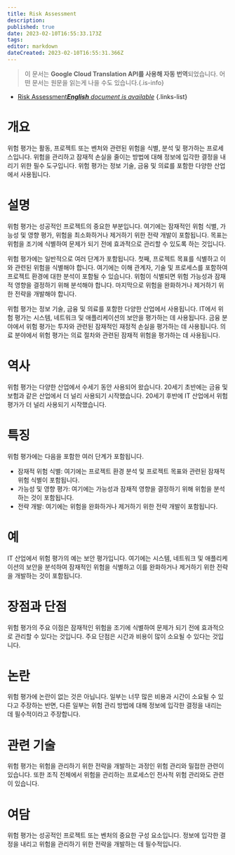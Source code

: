 ```yaml
---
title: Risk Assessment
description: 
published: true
date: 2023-02-10T16:55:33.173Z
tags: 
editor: markdown
dateCreated: 2023-02-10T16:55:31.366Z
---
```


> 이 문서는 **Google Cloud Translation API를 사용해 자동 번역**되었습니다.
어떤 문서는 원문을 읽는게 나을 수도 있습니다.{.is-info}



- [Risk Assessment***English** document is available*](/en/Knowledge-base/Dictionary/risk-assessment)
{.links-list}


# 개요
위험 평가는 활동, 프로젝트 또는 벤처와 관련된 위험을 식별, 분석 및 평가하는 프로세스입니다. 위험을 관리하고 잠재적 손실을 줄이는 방법에 대해 정보에 입각한 결정을 내리기 위한 필수 도구입니다. 위험 평가는 정보 기술, 금융 및 의료를 포함한 다양한 산업에서 사용됩니다.

# 설명
위험 평가는 성공적인 프로젝트의 중요한 부분입니다. 여기에는 잠재적인 위험 식별, 가능성 및 영향 평가, 위험을 최소화하거나 제거하기 위한 전략 개발이 포함됩니다. 목표는 위험을 조기에 식별하여 문제가 되기 전에 효과적으로 관리할 수 있도록 하는 것입니다.

위험 평가에는 일반적으로 여러 단계가 포함됩니다. 첫째, 프로젝트 목표를 식별하고 이와 관련된 위험을 식별해야 합니다. 여기에는 이해 관계자, 기술 및 프로세스를 포함하여 프로젝트 환경에 대한 분석이 포함될 수 있습니다. 위험이 식별되면 위험 가능성과 잠재적 영향을 결정하기 위해 분석해야 합니다. 마지막으로 위험을 완화하거나 제거하기 위한 전략을 개발해야 합니다.

위험 평가는 정보 기술, 금융 및 의료를 포함한 다양한 산업에서 사용됩니다. IT에서 위험 평가는 시스템, 네트워크 및 애플리케이션의 보안을 평가하는 데 사용됩니다. 금융 분야에서 위험 평가는 투자와 관련된 잠재적인 재정적 손실을 평가하는 데 사용됩니다. 의료 분야에서 위험 평가는 의료 절차와 관련된 잠재적 위험을 평가하는 데 사용됩니다.

# 역사
위험 평가는 다양한 산업에서 수세기 동안 사용되어 왔습니다. 20세기 초반에는 금융 및 보험과 같은 산업에서 더 널리 사용되기 시작했습니다. 20세기 후반에 IT 산업에서 위험 평가가 더 널리 사용되기 시작했습니다.

# 특징
위험 평가에는 다음을 포함한 여러 단계가 포함됩니다.

- 잠재적 위험 식별: 여기에는 프로젝트 환경 분석 및 프로젝트 목표와 관련된 잠재적 위험 식별이 포함됩니다.
- 가능성 및 영향 평가: 여기에는 가능성과 잠재적 영향을 결정하기 위해 위험을 분석하는 것이 포함됩니다.
- 전략 개발: 여기에는 위험을 완화하거나 제거하기 위한 전략 개발이 포함됩니다.

# 예
IT 산업에서 위험 평가의 예는 보안 평가입니다. 여기에는 시스템, 네트워크 및 애플리케이션의 보안을 분석하여 잠재적인 위험을 식별하고 이를 완화하거나 제거하기 위한 전략을 개발하는 것이 포함됩니다.

# 장점과 단점
위험 평가의 주요 이점은 잠재적인 위험을 조기에 식별하여 문제가 되기 전에 효과적으로 관리할 수 있다는 것입니다. 주요 단점은 시간과 비용이 많이 소요될 수 있다는 것입니다.

# 논란
위험 평가에 논란이 없는 것은 아닙니다. 일부는 너무 많은 비용과 시간이 소요될 수 있다고 주장하는 반면, 다른 일부는 위험 관리 방법에 대해 정보에 입각한 결정을 내리는 데 필수적이라고 주장합니다.

# 관련 기술
위험 평가는 위험을 관리하기 위한 전략을 개발하는 과정인 위험 관리와 밀접한 관련이 있습니다. 또한 조직 전체에서 위험을 관리하는 프로세스인 전사적 위험 관리와도 관련이 있습니다.

# 여담
위험 평가는 성공적인 프로젝트 또는 벤처의 중요한 구성 요소입니다. 정보에 입각한 결정을 내리고 위험을 관리하기 위한 전략을 개발하는 데 필수적입니다.